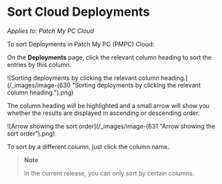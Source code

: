 # Sort Cloud Deployments

_Applies to: Patch My PC Cloud_

To sort Deployments in Patch My PC (PMPC) Cloud:

On the **Deployments** page, click the relevant column heading to sort the entries by this column.

![Sorting deployments by clicking the relevant column heading.](/_images/image-(630 "Sorting deployments by clicking the relevant column heading.").png)

The column heading will be highlighted and a small arrow will show you whether the results are displayed in ascending or descending order.

![Arrow showing the sort order](/_images/image-(631 "Arrow showing the sort order").png)

To sort by a different column, just click the column name.

> **Note**
>
> In the current release, you can only sort by certain columns.
